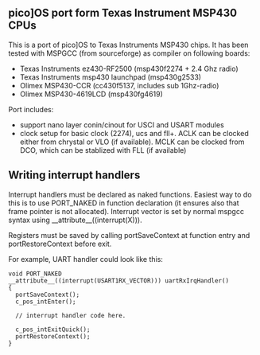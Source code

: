 pico]OS port form Texas Instrument MSP430 CPUs
----------------------------------------------

This is a port of pico]OS to Texas Instruments MSP430 chips.
It has been tested with MSPGCC (from sourceforge) as compiler on following boards:

- Texas Instruments ez430-RF2500 (msp430f2274 + 2.4 Ghz radio)
- Texas Instruments msp430 launchpad (msp430g2533)
- Olimex MSP430-CCR (cc430f5137, includes sub 1Ghz-radio)
- Olimex MSP430-4619LCD (msp430fg4619)

Port includes:
- support nano layer conin/cinout for USCI and USART modules
- clock setup for basic clock (2274), ucs and fll+. ACLK can be
  clocked either from chrystal or VLO (if available). MCLK can
  be clocked from DCO, which can be stablized with FLL (if available)
  
  
Writing interrupt handlers
--------------------------

Interrupt handlers must be declared as naked functions.
Easiest way to do this is to use PORT_NAKED in function
declaration (it ensures also that frame pointer is not
allocated). Interrupt vector is set by normal
mspgcc syntax using \_\_attribute\_\_((interrupt(X))).

Registers must be saved by calling portSaveContext at
function entry and portRestoreContext before exit.

For example, UART handler could look like this:

    void PORT_NAKED 
    __attribute__((interrupt(USART1RX_VECTOR))) uartRxIrqHandler()
    {
      portSaveContext();
      c_pos_intEnter();

      // interrupt handler code here.

      c_pos_intExitQuick();
      portRestoreContext();
    }

